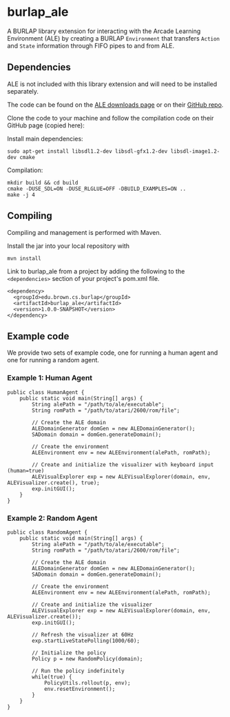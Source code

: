 # burlap_ale

A BURLAP library extension for interacting with the Arcade Learning Environment (ALE) by creating a BURLAP `Environment` that transfers `Action` and `State` information through FIFO pipes to and from ALE.

## Dependencies

ALE is not included with this library extension and will need to be installed separately.

The code can be found on the [ALE downloads page](http://www.arcadelearningenvironment.org/downloads/) or on their [GitHub repo](https://github.com/mgbellemare/Arcade-Learning-Environment).

Clone the code to your machine and follow the compilation code on their GitHub page (copied here):

Install main dependencies:
```
sudo apt-get install libsdl1.2-dev libsdl-gfx1.2-dev libsdl-image1.2-dev cmake
```

Compilation:

```
mkdir build && cd build
cmake -DUSE_SDL=ON -DUSE_RLGLUE=OFF -DBUILD_EXAMPLES=ON ..
make -j 4
```

## Compiling

Compiling and management is performed with Maven. 

Install the jar into your local repository with

```
mvn install
```

Link to burlap_ale from a project by adding the following to the `<dependencies>` section of your project's pom.xml file.

```
<dependency>
  <groupId>edu.brown.cs.burlap</groupId>
  <artifactId>burlap_ale</artifactId>
  <version>1.0.0-SNAPSHOT</version>
</dependency>
```


## Example code
We provide two sets of example code, one for running a human agent and one for running a random agent.

### Example 1: Human Agent
```
public class HumanAgent {
    public static void main(String[] args) {
        String alePath = "/path/to/ale/executable";
        String romPath = "/path/to/atari/2600/rom/file";

        // Create the ALE domain
        ALEDomainGenerator domGen = new ALEDomainGenerator();
        SADomain domain = domGen.generateDomain();

        // Create the environment
        ALEEnvironment env = new ALEEnvironment(alePath, romPath);

        // Create and initialize the visualizer with keyboard input (human=true)
        ALEVisualExplorer exp = new ALEVisualExplorer(domain, env, ALEVisualizer.create(), true);
        exp.initGUI();
    }
}
```

### Example 2: Random Agent
```
public class RandomAgent {
    public static void main(String[] args) {
        String alePath = "/path/to/ale/executable";
        String romPath = "/path/to/atari/2600/rom/file";

        // Create the ALE domain
        ALEDomainGenerator domGen = new ALEDomainGenerator();
        SADomain domain = domGen.generateDomain();

        // Create the environment
        ALEEnvironment env = new ALEEnvironment(alePath, romPath);

        // Create and initialize the visualizer
        ALEVisualExplorer exp = new ALEVisualExplorer(domain, env, ALEVisualizer.create());
        exp.initGUI();

        // Refresh the visualizer at 60Hz
        exp.startLiveStatePolling(1000/60);

        // Initialize the policy
        Policy p = new RandomPolicy(domain);

        // Run the policy indefinitely
        while(true) {
            PolicyUtils.rollout(p, env);
            env.resetEnvironment();
        }
    }
}
```
